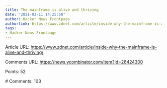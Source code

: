 ```yaml
---
title: The mainframe is alive and thriving
date: "2021-03-11 14:25:50"
author: Hacker News Frontpage
authorlink: https://www.zdnet.com/article/inside-why-the-mainframe-is-alive-and-thriving/
tags:
- Hacker-News-Frontpage
---
```


<p>Article URL: <a href="https://www.zdnet.com/article/inside-why-the-mainframe-is-alive-and-thriving/">https://www.zdnet.com/article/inside-why-the-mainframe-is-alive-and-thriving/</a></p>
<p>Comments URL: <a href="https://news.ycombinator.com/item?id=26424300">https://news.ycombinator.com/item?id=26424300</a></p>
<p>Points: 52</p>
<p># Comments: 103</p>
